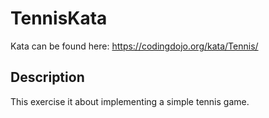 # TennisKata
Kata can be found here: https://codingdojo.org/kata/Tennis/
## Description
This exercise it about implementing a simple tennis game.

